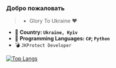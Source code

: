 

### Добро пожаловать

>- Glory To Ukraine ❤

- :blue_heart: **Country: `Ukraine, Kyiv`** 
- :snake: **Programming Languages: `C#`; `Python`**
- :bomb: `JKProtect Developer`

[![Top Langs](https://github-readme-stats.vercel.app/api/top-langs/?username=EzCq&layout=compact)](https://github.com/anuraghazra/github-readme-stats)
